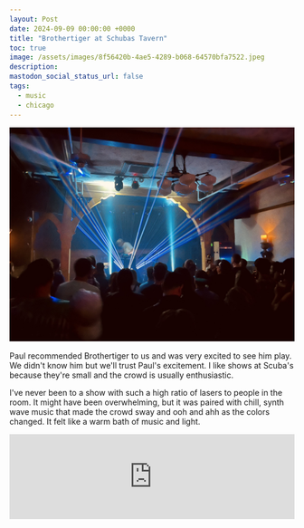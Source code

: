 ```yaml
---
layout: Post
date: 2024-09-09 00:00:00 +0000
title: "Brothertiger at Schubas Tavern"
toc: true
image: /assets/images/8f56420b-4ae5-4289-b068-64570bfa7522.jpeg
description: 
mastodon_social_status_url: false
tags: 
  - music
  - chicago
---
```




![Brothertiger at Schubas](/assets/images/8f56420b-4ae5-4289-b068-64570bfa7522.jpeg)

Paul recommended Brothertiger to us and was very excited to see him play. We didn't know him but we'll trust Paul's excitement. I like shows at Scuba's because they're small and the crowd is usually enthusiastic.

I've never been to a show with such a high ratio of lasers to people in the room. It might have been overwhelming, but it was paired with  chill, synth wave music that made the crowd sway and ooh and ahh as the colors changed. It felt like a warm bath of music and light.

<iframe allow="autoplay *; encrypted-media *;" frameborder="0" height="150" style="width:100%;max-width:660px;overflow:hidden;background:transparent;" sandbox="allow-forms allow-popups allow-same-origin allow-scripts allow-storage-access-by-user-activation allow-top-navigation-by-user-activation" src="https://embed.music.apple.com/us/album/tangerine/1648163191?i=1648163194"></iframe>
